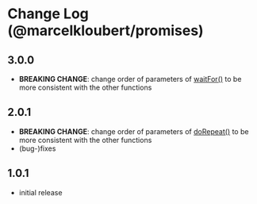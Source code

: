 # Change Log (@marcelkloubert/promises)

## 3.0.0

- **BREAKING CHANGE**: change order of parameters of [waitFor()](https://mkloubert.github.io/js-promises/modules.html#waitFor) to be more consistent with the other functions

## 2.0.1

- **BREAKING CHANGE**: change order of parameters of [doRepeat()](https://mkloubert.github.io/js-promises/modules.html#doRepeat) to be more consistent with the other functions
- (bug-)fixes

## 1.0.1

- initial release
